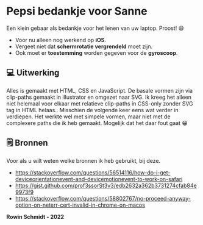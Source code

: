 # Pepsi bedankje voor Sanne
Een klein gebaar als bedankje voor het lenen van uw laptop. Proost! 😄


- Voor nu alleen nog werkend op **iOS**.
- Vergeet niet dat **schermrotatie vergrendeld** moet zijn.
- Ook moet er **toestemming** worden gegeven voor de **gyroscoop**.


## 💻 Uitwerking
Alles is gemaakt met HTML, CSS en JavaScript. De basale vormen zijn via clip-paths gemaakt in illustrator en omgezet naar SVG. Ik kreeg het alleen niet helemaal voor elkaar met relatieve clip-paths in CSS-only zonder SVG tag in HTML helaas.. Misschien de volgende keer eens wat verder in verdiepen. Het werkte wel met simpele vormen, maar niet met de complexere paths die ik heb gemaakt. Mogelijk dat het daar fout gaat 😁


## 🗒 Bronnen
Voor als u wilt weten welke bronnen ik heb gebruikt, bij deze.
- https://stackoverflow.com/questions/56514116/how-do-i-get-deviceorientationevent-and-devicemotionevent-to-work-on-safari
- https://gist.github.com/prof3ssorSt3v3/edb2632a362b3731274cfab84e9973f9
- https://stackoverflow.com/questions/58802767/no-proceed-anyway-option-on-neterr-cert-invalid-in-chrome-on-macos


**Rowin Schmidt - 2022** 
